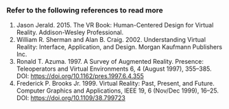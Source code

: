 ### Refer to the following references to read more

1. Jason Jerald. 2015. The VR Book: Human-Centered Design for Virtual Reality. Addison-Wesley Professional.
2. William R. Sherman and Alan B. Craig. 2002. Understanding Virtual Reality: Interface, Application, and Design. Morgan Kaufmann Publishers Inc.
3. Ronald T. Azuma. 1997. A Survey of Augmented Reality. Presence: Teleoperators and Virtual Environments 6, 4 (August 1997), 355–385. DOI: https://doi.org/10.1162/pres.1997.6.4.355
4. Frederick P. Brooks Jr. 1999. Virtual Reality: Past, Present, and Future. Computer Graphics and Applications, IEEE 19, 6 (Nov/Dec 1999), 16–25. DOI: https://doi.org/10.1109/38.799723

